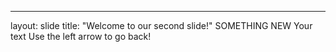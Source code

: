 
---
layout: slide
title: "Welcome to our second slide!"
SOMETHING NEW
Your text
Use the left arrow to go back!
